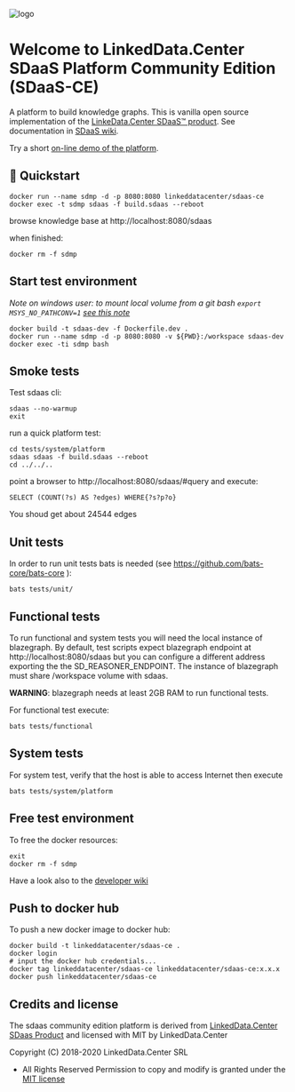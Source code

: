 ![logo](http://linkeddata.center/resources/v4/logo/Logo-colori-trasp_oriz-640x220.png)

# Welcome to LinkedData.Center SDaaS Platform Community Edition (SDaaS-CE)

A platform to build knowledge graphs.
This is  vanilla open source implementation of the [LinkeData.Center SDaaS™ product](https://it.linkeddata.center/p/sdaas).
See documentation in [SDaaS wiki](https://bitbucket.org/linkeddatacenter/sdaas/wiki/Home).

Try a short [on-line demo of the platform](https://en.linkeddata.center/l/sdaas-ce-demo/).

## 🚀 Quickstart


	docker run --name sdmp -d -p 8080:8080 linkeddatacenter/sdaas-ce
	docker exec -t sdmp sdaas -f build.sdaas --reboot

browse knowledge base at http://localhost:8080/sdaas

when finished:

	docker rm -f sdmp

## Start test environment

*Note on windows user: to mount local volume from a git bash `export MSYS_NO_PATHCONV=1` [see this note](https://stackoverflow.com/questions/7250130/how-to-stop-mingw-and-msys-from-mangling-path-names-given-at-the-command-line#34386471)*

	docker build -t sdaas-dev -f Dockerfile.dev .
	docker run --name sdmp -d -p 8080:8080 -v ${PWD}:/workspace sdaas-dev
	docker exec -ti sdmp bash


## Smoke tests 

Test sdaas cli:

	sdaas --no-warmup
	exit
	
run a quick platform test:

	cd tests/system/platform 
	sdaas sdaas -f build.sdaas --reboot
	cd ../../..

point a browser to http://localhost:8080/sdaas/#query  and execute:

	SELECT (COUNT(?s) AS ?edges) WHERE{?s?p?o}

You shoud get about 24544 edges

## Unit tests

In order to run unit tests bats is needed (see https://github.com/bats-core/bats-core ):

	bats tests/unit/


## Functional tests

To run functional and system tests you will need the local instance of blazegraph.
By default, test scripts expect blazegraph endpoint at http://localhost:8080/sdaas 
but you can configure a different address exporting the the SD_REASONER_ENDPOINT.
The instance of blazegraph must share /workspace volume with sdaas.

**WARNING**: blazegraph needs at least 2GB RAM to run functional tests.

For functional test execute: 

	bats tests/functional

## System tests

For system test, verify that the host is able to access Internet then  execute 

	bats tests/system/platform


## Free test environment

To free the docker resources:

	exit
	docker rm -f sdmp 


Have a look also to the [developer wiki](https://github.com/linkeddatacenter/sdaas-ce/wiki)


## Push to docker hub

To push a new docker image to docker hub:


	docker build -t linkeddatacenter/sdaas-ce .
	docker login
	# input the docker hub credentials...
	docker tag linkeddatacenter/sdaas-ce linkeddatacenter/sdaas-ce:x.x.x
	docker push linkeddatacenter/sdaas-ce



## Credits and license

The sdaas community edition platform is derived from [LinkedData.Center SDaas Product](https://it.linkeddata.center/p/sdaas) and licensed with MIT by LinkedData.Center

Copyright (C) 2018-2020 LinkedData.Center SRL
 - All Rights Reserved
Permission to copy and modify is granted under the [MIT license](LICENSE)

